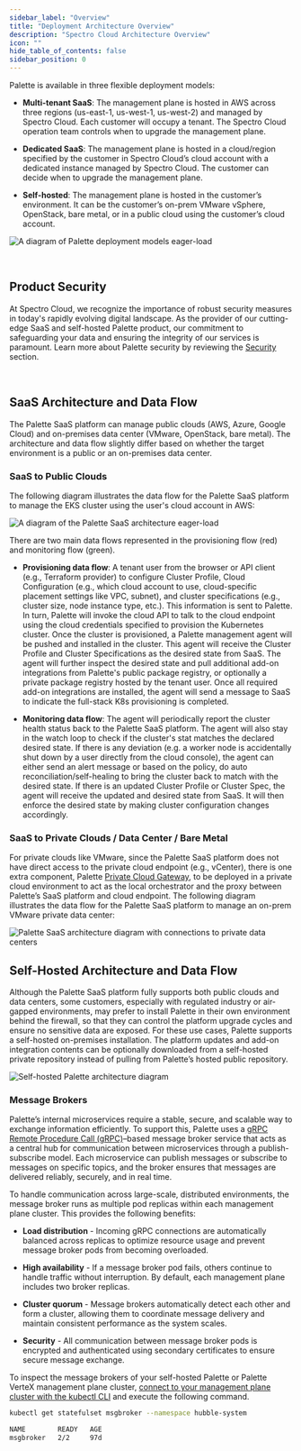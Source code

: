 ```yaml
---
sidebar_label: "Overview"
title: "Deployment Architecture Overview"
description: "Spectro Cloud Architecture Overview"
icon: ""
hide_table_of_contents: false
sidebar_position: 0
---
```


Palette is available in three flexible deployment models:

- **Multi-tenant SaaS**: The management plane is hosted in AWS across three regions (us-east-1, us-west-1, us-west-2)
  and managed by Spectro Cloud. Each customer will occupy a tenant. The Spectro Cloud operation team controls when to
  upgrade the management plane.

- **Dedicated SaaS**: The management plane is hosted in a cloud/region specified by the customer in Spectro Cloud’s
  cloud account with a dedicated instance managed by Spectro Cloud. The customer can decide when to upgrade the
  management plane.

- **Self-hosted**: The management plane is hosted in the customer’s environment. It can be the customer’s on-prem VMware
  vSphere, OpenStack, bare metal, or in a public cloud using the customer’s cloud account.

![A diagram of Palette deployment models eager-load](/architecture_architecture-overview-deployment-models.webp)

<br />

## Product Security

At Spectro Cloud, we recognize the importance of robust security measures in today's rapidly evolving digital landscape.
As the provider of our cutting-edge SaaS and self-hosted Palette product, our commitment to safeguarding your data and
ensuring the integrity of our services is paramount. Learn more about Palette security by reviewing the
[Security](../security/security.md) section.

<br />

## SaaS Architecture and Data Flow

The Palette SaaS platform can manage public clouds (AWS, Azure, Google Cloud) and on-premises data center (VMware,
OpenStack, bare metal). The architecture and data flow slightly differ based on whether the target environment is a
public or an on-premises data center.

### SaaS to Public Clouds

The following diagram illustrates the data flow for the Palette SaaS platform to manage the EKS cluster using the user's
cloud account in AWS:

![A diagram of the Palette SaaS architecture eager-load](/architecture_architecture-overview_saas.webp)

There are two main data flows represented in the provisioning flow (red) and monitoring flow (green).

- **Provisioning data flow**: A tenant user from the browser or API client (e.g., Terraform provider) to configure
  Cluster Profile, Cloud Configuration (e.g., which cloud account to use, cloud-specific placement settings like VPC,
  subnet), and cluster specifications (e.g., cluster size, node instance type, etc.). This information is sent to
  Palette. In turn, Palette will invoke the cloud API to talk to the cloud endpoint using the cloud credentials
  specified to provision the Kubernetes cluster. Once the cluster is provisioned, a Palette management agent will be
  pushed and installed in the cluster. This agent will receive the Cluster Profile and Cluster Specifications as the
  desired state from SaaS. The agent will further inspect the desired state and pull additional add-on integrations from
  Palette's public package registry, or optionally a private package registry hosted by the tenant user. Once all
  required add-on integrations are installed, the agent will send a message to SaaS to indicate the full-stack K8s
  provisioning is completed.

- **Monitoring data flow**: The agent will periodically report the cluster health status back to the Palette SaaS
  platform. The agent will also stay in the watch loop to check if the cluster's stat matches the declared desired
  state. If there is any deviation (e.g. a worker node is accidentally shut down by a user directly from the cloud
  console), the agent can either send an alert message or based on the policy, do auto reconciliation/self-healing to
  bring the cluster back to match with the desired state. If there is an updated Cluster Profile or Cluster Spec, the
  agent will receive the updated and desired state from SaaS. It will then enforce the desired state by making cluster
  configuration changes accordingly.

### SaaS to Private Clouds / Data Center / Bare Metal

For private clouds like VMware, since the Palette SaaS platform does not have direct access to the private cloud
endpoint (e.g., vCenter), there is one extra component, Palette
[Private Cloud Gateway](../clusters/pcg/architecture.md), to be deployed in a private cloud environment to act as the
local orchestrator and the proxy between Palette’s SaaS platform and cloud endpoint. The following diagram illustrates
the data flow for the Palette SaaS platform to manage an on-prem VMware private data center:

![Palette SaaS architecture diagram with connections to private data centers](/architecture_architecture-overview_on-prem.webp)

## Self-Hosted Architecture and Data Flow

Although the Palette SaaS platform fully supports both public clouds and data centers, some customers, especially with
regulated industry or air-gapped environments, may prefer to install Palette in their own environment behind the
firewall, so that they can control the platform upgrade cycles and ensure no sensitive data are exposed. For these use
cases, Palette supports a self-hosted on-premises installation. The platform updates and add-on integration contents can
be optionally downloaded from a self-hosted private repository instead of pulling from Palette’s hosted public
repository.

![Self-hosted Palette architecture diagram](/architecture_architecture-on-prem-detailed.webp)

### Message Brokers

Palette’s internal microservices require a stable, secure, and scalable way to exchange information efficiently. To
support this, Palette uses a [gRPC Remote Procedure Call (gRPC)](https://grpc.io/)–based message broker service that
acts as a central hub for communication between microservices through a publish-subscribe model. Each microservice can
publish messages or subscribe to messages on specific topics, and the broker ensures that messages are delivered
reliably, securely, and in real time.

To handle communication across large-scale, distributed environments, the message broker runs as multiple pod replicas
within each management plane cluster. This provides the following benefits:

- **Load distribution** - Incoming gRPC connections are automatically balanced across replicas to optimize resource
  usage and prevent message broker pods from becoming overloaded.

- **High availability** - If a message broker pod fails, others continue to handle traffic without interruption. By
  default, each management plane includes two broker replicas.

- **Cluster quorum** - Message brokers automatically detect each other and form a cluster, allowing them to coordinate
  message delivery and maintain consistent performance as the system scales.

- **Security** - All communication between message broker pods is encrypted and authenticated using secondary
  certificates to ensure secure message exchange.

To inspect the message brokers of your self-hosted Palette or Palette VerteX management plane cluster,
[connect to your management plane cluster with the kubectl CLI](../clusters/cluster-management/palette-webctl.md#access-cluster-with-cli)
and execute the following command.

```bash
kubectl get statefulset msgbroker --namespace hubble-system
```

```bash title="Example output" hideClipboard
NAME        READY   AGE
msgbroker   2/2     97d
```
